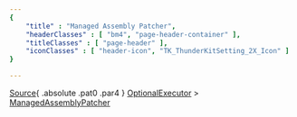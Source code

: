 ```yaml
---
{ 
	"title" : "Managed Assembly Patcher",
	"headerClasses" : [ "bm4", "page-header-container" ],
	"titleClasses" : [ "page-header" ],
	"iconClasses" : [ "header-icon", "TK_ThunderKitSetting_2X_Icon" ]
}

---
```

[Source](assetlink://GUID/c0960d561d36deb4aac684c83e4f0e74){ .absolute .pat0 .par4 }
[OptionalExecutor](documentation://GUID/e80287c690b4c0742a39805bede11894) >
[ManagedAssemblyPatcher](documentation://GUID/ce92779cb49e6bb448fd6987a24d4296)



